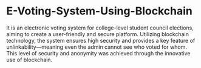 # E-Voting-System-Using-Blockchain
It is an electronic voting system for college-level student council elections, aiming to create
a user-friendly and secure platform.
Utilizing blockchain technology, the system ensures high security and provides a key feature
of unlinkability—meaning even the admin cannot see who voted for whom.
This level of security and anonymity was achieved through the innovative use of blockchain.
